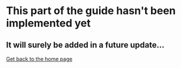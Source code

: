 # This part of the guide hasn't been implemented yet

## It will surely be added in a future update...

[Get back to the home page](index.md)
